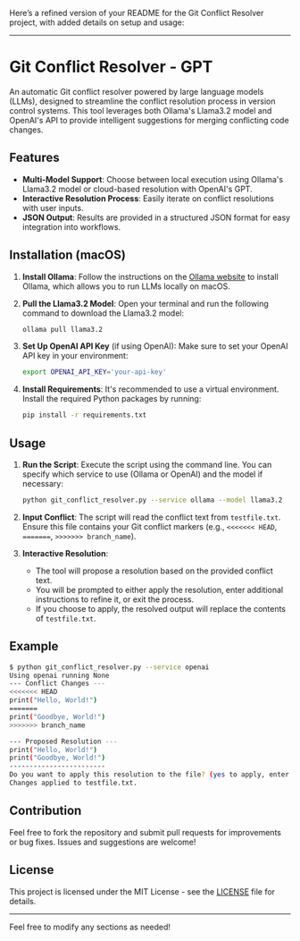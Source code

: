 Here’s a refined version of your README for the Git Conflict Resolver project, with added details on setup and usage:

---

# Git Conflict Resolver - GPT

An automatic Git conflict resolver powered by large language models (LLMs), designed to streamline the conflict resolution process in version control systems. This tool leverages both Ollama's Llama3.2 model and OpenAI's API to provide intelligent suggestions for merging conflicting code changes.

## Features

- **Multi-Model Support**: Choose between local execution using Ollama's Llama3.2 model or cloud-based resolution with OpenAI's GPT.
- **Interactive Resolution Process**: Easily iterate on conflict resolutions with user inputs.
- **JSON Output**: Results are provided in a structured JSON format for easy integration into workflows.

## Installation (macOS)

1. **Install Ollama**: Follow the instructions on the [Ollama website](https://ollama.com/download/mac) to install Ollama, which allows you to run LLMs locally on macOS.

2. **Pull the Llama3.2 Model**: Open your terminal and run the following command to download the Llama3.2 model:
   ```bash
   ollama pull llama3.2
   ```

3. **Set Up OpenAI API Key** (if using OpenAI):
   Make sure to set your OpenAI API key in your environment:
   ```bash
   export OPENAI_API_KEY='your-api-key'
   ```

4. **Install Requirements**: It's recommended to use a virtual environment. Install the required Python packages by running:
   ```bash
   pip install -r requirements.txt
   ```

## Usage

1. **Run the Script**: Execute the script using the command line. You can specify which service to use (Ollama or OpenAI) and the model if necessary:
   ```bash
   python git_conflict_resolver.py --service ollama --model llama3.2
   ```

2. **Input Conflict**: The script will read the conflict text from `testfile.txt`. Ensure this file contains your Git conflict markers (e.g., `<<<<<<< HEAD`, `=======`, `>>>>>>> branch_name`).

3. **Interactive Resolution**: 
   - The tool will propose a resolution based on the provided conflict text.
   - You will be prompted to either apply the resolution, enter additional instructions to refine it, or exit the process.
   - If you choose to apply, the resolved output will replace the contents of `testfile.txt`.

## Example

```bash
$ python git_conflict_resolver.py --service openai
Using openai running None
--- Conflict Changes ---
<<<<<<< HEAD
print("Hello, World!")
=======
print("Goodbye, World!")
>>>>>>> branch_name

--- Proposed Resolution ---
print("Hello, World!")
print("Goodbye, World!")
------------------------
Do you want to apply this resolution to the file? (yes to apply, enter additional instructions to modify, or exit to quit): yes
Changes applied to testfile.txt.
```

## Contribution

Feel free to fork the repository and submit pull requests for improvements or bug fixes. Issues and suggestions are welcome!

## License

This project is licensed under the MIT License - see the [LICENSE](LICENSE) file for details.

---

Feel free to modify any sections as needed!